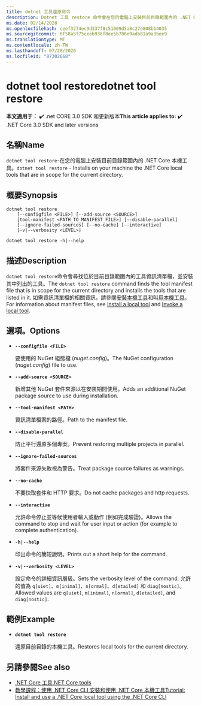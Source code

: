 ```yaml
---
title: dotnet 工具還原命令
description: Dotnet 工具 restore 命令會在您的電腦上安裝目前目錄範圍內的 .NET Core 本機工具。
ms.date: 02/14/2020
ms.openlocfilehash: ceef3274ec9d337f8c51009d5a8c27e808b14035
ms.sourcegitcommit: 6f58a5f75ceeb936f8ee5b786e9adb81a9a3bee9
ms.translationtype: MT
ms.contentlocale: zh-TW
ms.lasthandoff: 07/28/2020
ms.locfileid: "87302668"
---
```

# <a name="dotnet-tool-restore"></a><span data-ttu-id="7909a-103">dotnet tool restore</span><span class="sxs-lookup"><span data-stu-id="7909a-103">dotnet tool restore</span></span>

<span data-ttu-id="7909a-104">**本文適用于：** ✔️ .net CORE 3.0 SDK 和更新版本</span><span class="sxs-lookup"><span data-stu-id="7909a-104">**This article applies to:** ✔️ .NET Core 3.0 SDK and later versions</span></span>

## <a name="name"></a><span data-ttu-id="7909a-105">名稱</span><span class="sxs-lookup"><span data-stu-id="7909a-105">Name</span></span>

<span data-ttu-id="7909a-106">`dotnet tool restore`-在您的電腦上安裝目前目錄範圍內的 .NET Core 本機工具。</span><span class="sxs-lookup"><span data-stu-id="7909a-106">`dotnet tool restore` - Installs on your machine the .NET Core local tools that are in scope for the current directory.</span></span>

## <a name="synopsis"></a><span data-ttu-id="7909a-107">概要</span><span class="sxs-lookup"><span data-stu-id="7909a-107">Synopsis</span></span>

```dotnetcli
dotnet tool restore
    [--configfile <FILE>] [--add-source <SOURCE>]
    [tool-manifest <PATH_TO_MANIFEST_FILE>] [--disable-parallel]
    [--ignore-failed-sources] [--no-cache] [--interactive]
    [-v|--verbosity <LEVEL>]

dotnet tool restore -h|--help
```

## <a name="description"></a><span data-ttu-id="7909a-108">描述</span><span class="sxs-lookup"><span data-stu-id="7909a-108">Description</span></span>

<span data-ttu-id="7909a-109">`dotnet tool restore`命令會尋找位於目前目錄範圍內的工具資訊清單檔，並安裝其中列出的工具。</span><span class="sxs-lookup"><span data-stu-id="7909a-109">The `dotnet tool restore` command finds the tool manifest file that is in scope for the current directory and installs the tools that are listed in it.</span></span> <span data-ttu-id="7909a-110">如需資訊清單檔的相關資訊，請參閱[安裝本機工具](global-tools.md#install-a-local-tool)和叫[用本機工具](global-tools.md#invoke-a-local-tool)。</span><span class="sxs-lookup"><span data-stu-id="7909a-110">For information about manifest files, see [Install a local tool](global-tools.md#install-a-local-tool) and [Invoke a local tool](global-tools.md#invoke-a-local-tool).</span></span>

## <a name="options"></a><span data-ttu-id="7909a-111">選項。</span><span class="sxs-lookup"><span data-stu-id="7909a-111">Options</span></span>

- **`--configfile <FILE>`**

  <span data-ttu-id="7909a-112">要使用的 NuGet 組態檔 (*nuget.config*)。</span><span class="sxs-lookup"><span data-stu-id="7909a-112">The NuGet configuration (*nuget.config*) file to use.</span></span>

- **`--add-source <SOURCE>`**

  <span data-ttu-id="7909a-113">新增其他 NuGet 套件來源以在安裝期間使用。</span><span class="sxs-lookup"><span data-stu-id="7909a-113">Adds an additional NuGet package source to use during installation.</span></span>

- **`--tool-manifest <PATH>`**

  <span data-ttu-id="7909a-114">資訊清單檔案的路徑。</span><span class="sxs-lookup"><span data-stu-id="7909a-114">Path to the manifest file.</span></span>

- **`--disable-parallel`**

  <span data-ttu-id="7909a-115">防止平行還原多個專案。</span><span class="sxs-lookup"><span data-stu-id="7909a-115">Prevent restoring multiple projects in parallel.</span></span>

- **`--ignore-failed-sources`**

  <span data-ttu-id="7909a-116">將套件來源失敗視為警告。</span><span class="sxs-lookup"><span data-stu-id="7909a-116">Treat package source failures as warnings.</span></span>

- **`--no-cache`**

  <span data-ttu-id="7909a-117">不要快取套件和 HTTP 要求。</span><span class="sxs-lookup"><span data-stu-id="7909a-117">Do not cache packages and http requests.</span></span>

- **`--interactive`**

  <span data-ttu-id="7909a-118">允許命令停止並等候使用者輸入或動作 (例如完成驗證)。</span><span class="sxs-lookup"><span data-stu-id="7909a-118">Allows the command to stop and wait for user input or action (for example to complete authentication).</span></span>

- **`-h|--help`**

  <span data-ttu-id="7909a-119">印出命令的簡短說明。</span><span class="sxs-lookup"><span data-stu-id="7909a-119">Prints out a short help for the command.</span></span>

- **`-v|--verbosity <LEVEL>`**

  <span data-ttu-id="7909a-120">設定命令的詳細資訊層級。</span><span class="sxs-lookup"><span data-stu-id="7909a-120">Sets the verbosity level of the command.</span></span> <span data-ttu-id="7909a-121">允許的值為 `q[uiet]`、`m[inimal]`、`n[ormal]`、`d[etailed]` 和 `diag[nostic]`。</span><span class="sxs-lookup"><span data-stu-id="7909a-121">Allowed values are `q[uiet]`, `m[inimal]`, `n[ormal]`, `d[etailed]`, and `diag[nostic]`.</span></span>

## <a name="example"></a><span data-ttu-id="7909a-122">範例</span><span class="sxs-lookup"><span data-stu-id="7909a-122">Example</span></span>

- **`dotnet tool restore`**

  <span data-ttu-id="7909a-123">還原目前目錄的本機工具。</span><span class="sxs-lookup"><span data-stu-id="7909a-123">Restores local tools for the current directory.</span></span>

## <a name="see-also"></a><span data-ttu-id="7909a-124">另請參閱</span><span class="sxs-lookup"><span data-stu-id="7909a-124">See also</span></span>

- [<span data-ttu-id="7909a-125">.NET Core 工具</span><span class="sxs-lookup"><span data-stu-id="7909a-125">.NET Core tools</span></span>](global-tools.md)
- [<span data-ttu-id="7909a-126">教學課程：使用 .NET Core CLI 安裝和使用 .NET Core 本機工具</span><span class="sxs-lookup"><span data-stu-id="7909a-126">Tutorial: Install and use a .NET Core local tool using the .NET Core CLI</span></span>](local-tools-how-to-use.md)
